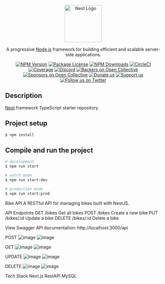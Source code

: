 <p align="center">
  <a href="http://nestjs.com/" target="blank"><img src="https://nestjs.com/img/logo-small.svg" width="120" alt="Nest Logo" /></a>
</p>

[circleci-image]: https://img.shields.io/circleci/build/github/nestjs/nest/master?token=abc123def456
[circleci-url]: https://circleci.com/gh/nestjs/nest

  <p align="center">A progressive <a href="http://nodejs.org" target="_blank">Node.js</a> framework for building efficient and scalable server-side applications.</p>
    <p align="center">
<a href="https://www.npmjs.com/~nestjscore" target="_blank"><img src="https://img.shields.io/npm/v/@nestjs/core.svg" alt="NPM Version" /></a>
<a href="https://www.npmjs.com/~nestjscore" target="_blank"><img src="https://img.shields.io/npm/l/@nestjs/core.svg" alt="Package License" /></a>
<a href="https://www.npmjs.com/~nestjscore" target="_blank"><img src="https://img.shields.io/npm/dm/@nestjs/common.svg" alt="NPM Downloads" /></a>
<a href="https://circleci.com/gh/nestjs/nest" target="_blank"><img src="https://img.shields.io/circleci/build/github/nestjs/nest/master" alt="CircleCI" /></a>
<a href="https://coveralls.io/github/nestjs/nest?branch=master" target="_blank"><img src="https://coveralls.io/repos/github/nestjs/nest/badge.svg?branch=master#9" alt="Coverage" /></a>
<a href="https://discord.gg/G7Qnnhy" target="_blank"><img src="https://img.shields.io/badge/discord-online-brightgreen.svg" alt="Discord"/></a>
<a href="https://opencollective.com/nest#backer" target="_blank"><img src="https://opencollective.com/nest/backers/badge.svg" alt="Backers on Open Collective" /></a>
<a href="https://opencollective.com/nest#sponsor" target="_blank"><img src="https://opencollective.com/nest/sponsors/badge.svg" alt="Sponsors on Open Collective" /></a>
  <a href="https://paypal.me/kamilmysliwiec" target="_blank"><img src="https://img.shields.io/badge/Donate-PayPal-ff3f59.svg" alt="Donate us"/></a>
    <a href="https://opencollective.com/nest#sponsor"  target="_blank"><img src="https://img.shields.io/badge/Support%20us-Open%20Collective-41B883.svg" alt="Support us"></a>
  <a href="https://twitter.com/nestframework" target="_blank"><img src="https://img.shields.io/twitter/follow/nestframework.svg?style=social&label=Follow" alt="Follow us on Twitter"></a>
</p>
  <!--[![Backers on Open Collective](https://opencollective.com/nest/backers/badge.svg)](https://opencollective.com/nest#backer)
  [![Sponsors on Open Collective](https://opencollective.com/nest/sponsors/badge.svg)](https://opencollective.com/nest#sponsor)-->

## Description

[Nest](https://github.com/nestjs/nest) framework TypeScript starter repository.

## Project setup

```bash
$ npm install
```

## Compile and run the project

```bash
# development
$ npm run start

# watch mode
$ npm run start:dev

# production mode
$ npm run start:prod
```
Bike API
A RESTful API for managing bikes built with NestJS.

API Endpoints
GET	/bikes	Get all bikes
POST	/bikes	Create a new bike
PUT	/bikes/:id	Update a bike
DELETE	/bikes/:id	Delete a bike

View Swagger API documentation:
http://localhost:3000/api

POST
![image](https://github.com/user-attachments/assets/d53899df-b2ff-4eaa-b0e5-b5838774a8b9)
![image](https://github.com/user-attachments/assets/7de8f5ee-affd-4bba-8d9f-f03b458e62e6)

GET
![image](https://github.com/user-attachments/assets/7a44cc1a-afef-4852-adfd-5be0cdb59a91)
![image](https://github.com/user-attachments/assets/533eac0d-44fe-44fb-a21c-58fc2a5267c9)

UPDATE
![image](https://github.com/user-attachments/assets/797d5a3c-82f0-4a5a-8a94-7c1f95eaceae)
![image](https://github.com/user-attachments/assets/b30b8880-8ea5-4923-8728-aa155217552d)

DELETE
![image](https://github.com/user-attachments/assets/23399109-7c43-4832-8d19-71bc9450c926)
![image](https://github.com/user-attachments/assets/ab63a0a8-f40b-42b7-ac7b-647c7c89ba5b)

Tech Stack 
Next.js
RestAPI
MySQL






